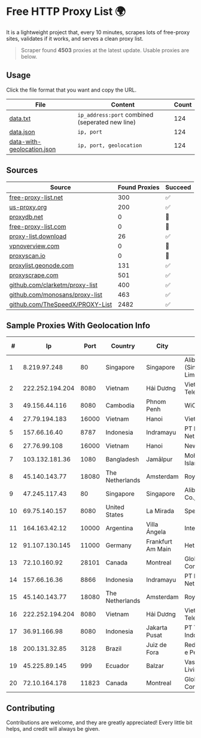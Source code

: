 
# Free HTTP Proxy List 🌍

It is a lightweight project that, every 10 minutes, scrapes lots of free-proxy sites, validates if it works, and serves a clean proxy list.


> Scraper found **4503** proxies at the latest update. Usable proxies are below.

## Usage

Click the file format that you want and copy the URL.


|File|Content|Count|
|----|-------|-----|
|[data.txt](https://raw.githubusercontent.com/themiralay/Proxy-List-World/master/data.txt)|`ip_address:port` combined (seperated new line)|124|
|[data.json](https://raw.githubusercontent.com/themiralay/Proxy-List-World/master/data.json)|`ip, port`|124|
|[data-with-geolocation.json](https://raw.githubusercontent.com/themiralay/Proxy-List-World/master/data-with-geolocation.json)|`ip, port, geolocation`|124|

## Sources

|Source|Found Proxies|Succeed|
|------|-------------|-------|
|[free-proxy-list.net](https://free-proxy-list.net)|300|✅|
|[us-proxy.org](https://www.us-proxy.org)|200|✅|
|[proxydb.net](http://proxydb.net)|0|🚫|
|[free-proxy-list.com](https://free-proxy-list.com/?page=&port=&type%5B%5D=http&type%5B%5D=https&up_time=0&search=Search)|0|🚫|
|[proxy-list.download](https://www.proxy-list.download/HTTP)|26|✅|
|[vpnoverview.com](https://vpnoverview.com/privacy/anonymous-browsing/free-proxy-servers)|0|🚫|
|[proxyscan.io](https://www.proxyscan.io)|0|🚫|
|[proxylist.geonode.com](https://proxylist.geonode.com/api/proxy-list?limit=300&page=1&sort_by=lastChecked&sort_type=desc&protocols=http,https)|131|✅|
|[proxyscrape.com](https://api.proxyscrape.com/v2/?request=displayproxies&protocol=http&timeout=10000&country=all&ssl=all&anonymity=all)|501|✅|
|[github.com/clarketm/proxy-list](https://raw.githubusercontent.com/clarketm/proxy-list/master/proxy-list-raw.txt)|400|✅|
|[github.com/monosans/proxy-list](https://raw.githubusercontent.com/monosans/proxy-list/main/proxies/http.txt)|463|✅|
|[github.com/TheSpeedX/PROXY-List](https://raw.githubusercontent.com/TheSpeedX/PROXY-List/master/http.txt)|2482|✅|


## Sample Proxies With Geolocation Info

|#|Ip|Port|Country|City|Internet Service Provider|
|-|--|----|-------|----|-------------------------|
|1|8.219.97.248|80|Singapore|Singapore|Alibaba Cloud (Singapore) Private Limited|
|2|222.252.194.204|8080|Vietnam|Hải Dương|VietNam Post and Telecom Corporation|
|3|49.156.44.116|8080|Cambodia|Phnom Penh|WiCAM Corporation Ltd|
|4|27.79.194.183|16000|Vietnam|Hanoi|Viettel Corporation|
|5|157.66.16.40|8787|Indonesia|Indramayu|PT Mitra Mandiri Network|
|6|27.76.99.108|16000|Vietnam|Hanoi|Newass2011xDSLHCMC|
|7|103.132.181.36|1080|Bangladesh|Jamālpur|Mohammad Tawheedul Islam|
|8|45.140.143.77|18080|The Netherlands|Amsterdam|RoyaleHosting BV|
|9|47.245.117.43|80|Singapore|Singapore|Alibaba (US) Technology Co., Ltd.|
|10|69.75.140.157|8080|United States|La Mirada|Spectrum|
|11|164.163.42.12|10000|Argentina|Villa Ángela|Interret Villa Angela SRL|
|12|91.107.130.145|11000|Germany|Frankfurt Am Main|Hetzner Online AG|
|13|72.10.160.92|28101|Canada|Montreal|GloboTech Communications|
|14|157.66.16.36|8866|Indonesia|Indramayu|PT Mitra Mandiri Network|
|15|45.140.143.77|18080|The Netherlands|Amsterdam|RoyaleHosting BV|
|16|222.252.194.204|8080|Vietnam|Hải Dương|VietNam Post and Telecom Corporation|
|17|36.91.166.98|8080|Indonesia|Jakarta Pusat|PT Telekomunikasi Indonesia|
|18|200.131.32.85|3128|Brazil|Juiz de Fora|Rede Nacional de Ensino e Pesquisa|
|19|45.225.89.145|999|Ecuador|Balzar|Vasquez Burgos Livington|
|20|72.10.164.178|11823|Canada|Montreal|GloboTech Communications|



## Contributing

Contributions are welcome, and they are greatly appreciated! Every
little bit helps, and credit will always be given.

